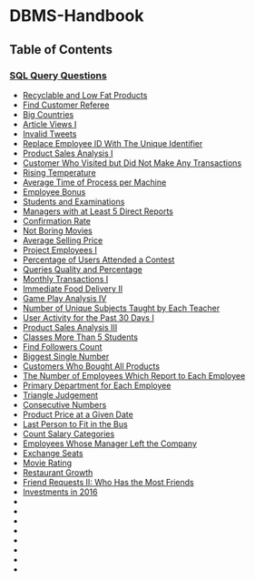 # DBMS-Handbook

## Table of Contents

### [SQL Query Questions](#sql-query-questions)
   - [Recyclable and Low Fat Products](https://github.com/AkshayChandole/DBMS-Handbook/blob/main/SqlQueryQuestions/RecyclableAndLowFatProducts.md#recyclable-and-low-fat-products)
   - [Find Customer Referee](https://github.com/AkshayChandole/DBMS-Handbook/blob/main/SqlQueryQuestions/FindCustomerReferee.md#find-customer-referee)
   - [Big Countries](https://github.com/AkshayChandole/DBMS-Handbook/blob/main/SqlQueryQuestions/BigCountries.md#big-countries)
   - [Article Views I](https://github.com/AkshayChandole/DBMS-Handbook/blob/main/SqlQueryQuestions/ArticleViewsI.md#article-views-i)
   - [Invalid Tweets](https://github.com/AkshayChandole/DBMS-Handbook/blob/main/SqlQueryQuestions/InvalidTweets.md#invalid-tweets)
   - [Replace Employee ID With The Unique Identifier](https://github.com/AkshayChandole/DBMS-Handbook/blob/main/SqlQueryQuestions/ReplaceEmployeeIDWithTheUniqueIdentifier.md#replace-employee-id-with-the-unique-identifier)
   - [Product Sales Analysis I](https://github.com/AkshayChandole/DBMS-Handbook/blob/main/SqlQueryQuestions/ProductSalesAnalysisI.md#product-sales-analysis-i)
   - [Customer Who Visited but Did Not Make Any Transactions](https://github.com/AkshayChandole/DBMS-Handbook/blob/main/SqlQueryQuestions/CustomerWhoVisitedButDidNotMakeAnyTransactions.md#customer-who-visited-but-did-not-make-any-transactions)
   - [Rising Temperature](https://github.com/AkshayChandole/DBMS-Handbook/blob/main/SqlQueryQuestions/RisingTemperature.md#rising-temperature)
   - [Average Time of Process per Machine](https://github.com/AkshayChandole/DBMS-Handbook/blob/main/SqlQueryQuestions/AverageTimeOfProcessPerMachine.md#average-time-of-process-per-machine)
   - [Employee Bonus](https://github.com/AkshayChandole/DBMS-Handbook/blob/main/SqlQueryQuestions/EmployeeBonus.md#employee-bonus)
   - [Students and Examinations](https://github.com/AkshayChandole/DBMS-Handbook/blob/main/SqlQueryQuestions/StudentsAndExaminations.md#students-and-examinations)
   - [Managers with at Least 5 Direct Reports](https://github.com/AkshayChandole/DBMS-Handbook/blob/main/SqlQueryQuestions/ManagersWithAtLeast5DirectReports.md#managers-with-at-least-5-direct-reports)
   - [Confirmation Rate](https://github.com/AkshayChandole/DBMS-Handbook/blob/main/SqlQueryQuestions/ConfirmationRate.md#confirmation-rate)
   - [Not Boring Movies](https://github.com/AkshayChandole/DBMS-Handbook/blob/main/SqlQueryQuestions/NotBoringMovies.md)
   - [Average Selling Price](https://github.com/AkshayChandole/DBMS-Handbook/blob/main/SqlQueryQuestions/AverageSellingPrice.md#average-selling-price)
   - [Project Employees I](https://github.com/AkshayChandole/DBMS-Handbook/blob/main/SqlQueryQuestions/ProjectEmployeesI.md#project-employees-i)
   - [Percentage of Users Attended a Contest](https://github.com/AkshayChandole/DBMS-Handbook/blob/main/SqlQueryQuestions/PercentageOfUsersAttendedAContest.md#percentage-of-users-attended-a-contest)
   - [Queries Quality and Percentage](https://github.com/AkshayChandole/DBMS-Handbook/blob/main/SqlQueryQuestions/QueriesQualityAndPercentage.md#queries-quality-and-percentage)
   - [Monthly Transactions I](https://github.com/AkshayChandole/DBMS-Handbook/blob/main/SqlQueryQuestions/MonthlyTransactionsI.md#monthly-transactions-i)
   - [Immediate Food Delivery II](https://github.com/AkshayChandole/DBMS-Handbook/blob/main/SqlQueryQuestions/ImmediateFoodDeliveryII.md#immediate-food-delivery-ii)
   - [Game Play Analysis IV](https://github.com/AkshayChandole/DBMS-Handbook/blob/main/SqlQueryQuestions/GamePlayAnalysisIV.md#game-play-analysis-iv)
   - [Number of Unique Subjects Taught by Each Teacher](https://github.com/AkshayChandole/DBMS-Handbook/blob/main/SqlQueryQuestions/NumberOfUniqueSubjectsTaughtByEachTeacher.md#number-of-unique-subjects-taught-by-each-teacher)
   - [User Activity for the Past 30 Days I](https://github.com/AkshayChandole/DBMS-Handbook/blob/main/SqlQueryQuestions/UserActivityForThePast30DaysI.md#user-activity-for-the-past-30-days-i)
   - [Product Sales Analysis III](https://github.com/AkshayChandole/DBMS-Handbook/blob/main/SqlQueryQuestions/ProductSalesAnalysisIII.md#product-sales-analysis-iii)
   - [Classes More Than 5 Students](https://github.com/AkshayChandole/DBMS-Handbook/blob/main/SqlQueryQuestions/ClassesMoreThan5Students.md#classes-more-than-5-students)
   - [Find Followers Count](https://github.com/AkshayChandole/DBMS-Handbook/blob/main/SqlQueryQuestions/FindFollowersCount.md#find-followers-count)
   - [Biggest Single Number](https://github.com/AkshayChandole/DBMS-Handbook/blob/main/SqlQueryQuestions/BiggestSingleNumber.md#biggest-single-number)
   - [Customers Who Bought All Products](https://github.com/AkshayChandole/DBMS-Handbook/blob/main/SqlQueryQuestions/CustomersWhoBoughtAllProducts.md#customers-who-bought-all-products)
   - [The Number of Employees Which Report to Each Employee](https://github.com/AkshayChandole/DBMS-Handbook/blob/main/SqlQueryQuestions/TheNumberOfEmployeesWhichReportToEachEmployee.md#the-number-of-employees-which-report-to-each-employee)
   - [Primary Department for Each Employee](https://github.com/AkshayChandole/DBMS-Handbook/blob/main/SqlQueryQuestions/PrimaryDepartmentForEachEmployee.md#primary-department-for-each-employee)
   - [Triangle Judgement](https://github.com/AkshayChandole/DBMS-Handbook/blob/main/SqlQueryQuestions/TriangleJudgement.md#triangle-judgement)
   - [Consecutive Numbers](https://github.com/AkshayChandole/DBMS-Handbook/blob/main/SqlQueryQuestions/ConsecutiveNumbers.md#consecutive-numbers)
   - [Product Price at a Given Date](https://github.com/AkshayChandole/DBMS-Handbook/blob/main/SqlQueryQuestions/ProductPriceAtAGivenDate.md#product-price-at-a-given-date)
   - [Last Person to Fit in the Bus](https://github.com/AkshayChandole/DBMS-Handbook/blob/main/SqlQueryQuestions/LastPersonToFitInTheBus.md#last-person-to-fit-in-the-bus)
   - [Count Salary Categories](https://github.com/AkshayChandole/DBMS-Handbook/blob/main/SqlQueryQuestions/CountSalaryCategories.md#count-salary-categories)
   - [Employees Whose Manager Left the Company](https://github.com/AkshayChandole/DBMS-Handbook/blob/main/SqlQueryQuestions/EmployeesWhoseManagerLeftTheCompany.md#employees-whose-manager-left-the-company)
   - [Exchange Seats](https://github.com/AkshayChandole/DBMS-Handbook/blob/main/SqlQueryQuestions/ExchangeSeats.md#exchange-seats)
   - [Movie Rating](https://github.com/AkshayChandole/DBMS-Handbook/blob/main/SqlQueryQuestions/MovieRating.md#movie-rating)
   - [Restaurant Growth](https://github.com/AkshayChandole/DBMS-Handbook/blob/main/SqlQueryQuestions/RestaurantGrowth.md#restaurant-growth)
   - [Friend Requests II: Who Has the Most Friends](https://github.com/AkshayChandole/DBMS-Handbook/blob/main/SqlQueryQuestions/FriendRequestsIIWhoHasTheMostFriends.md#friend-requests-ii-who-has-the-most-friends)
   - [Investments in 2016](https://github.com/AkshayChandole/DBMS-Handbook/blob/main/SqlQueryQuestions/InvestmentsIn2016.md#investments-in-2016)
   - []()
   - []()
   - []()
   - []()
   - []()
   - []()
   - []()
   - []()
